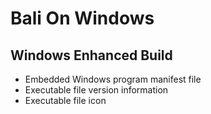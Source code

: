 # Bali On Windows

## Windows Enhanced Build

+   Embedded Windows program manifest file
+   Executable file version information
+   Executable file icon